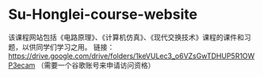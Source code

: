 # Su-Honglei-course-website

该课程网站包括《电路原理》、《计算机仿真》、《现代交换技术》课程的课件和习题，以供同学们学习之用。
链接：https://drive.google.com/drive/folders/1keVULec3_o6VZsGwTDHUP5R1OWP3ecam （需要一个谷歌账号来申请访问资格）
